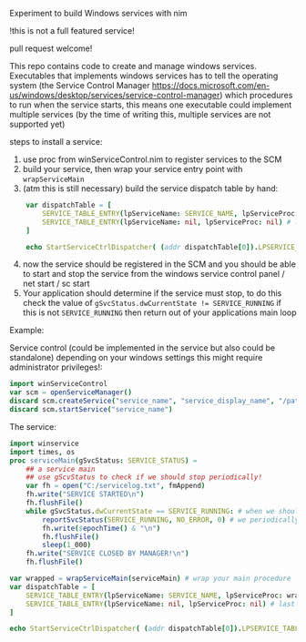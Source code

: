 Experiment to build Windows services with nim

!this is not a full featured service!

pull request welcome!

This repo contains code to create and manage windows services.
Executables that implements windows services has to tell the 
operating system (the Service Control Manager https://docs.microsoft.com/en-us/windows/desktop/services/service-control-manager) 
which procedures to run when the service starts, this means one executable could implement
multiple services (by the time of writing this, multiple services are not supported yet)

steps to install a service:

1. use proc from winServiceControl.nim to register services to the SCM
2. build your service, then wrap your service entry point with `wrapServiceMain`
3. (atm this is still necessary) build the service dispatch table by hand: 
```nim
    var dispatchTable = [
        SERVICE_TABLE_ENTRY(lpServiceName: SERVICE_NAME, lpServiceProc: wrapServiceMain(serviceMain)),
        SERVICE_TABLE_ENTRY(lpServiceName: nil, lpServiceProc: nil) # last entry must be nil
    ]

    echo StartServiceCtrlDispatcher( (addr dispatchTable[0]).LPSERVICE_TABLE_ENTRY)
```
4. now the service should be registered in the SCM and you should be able to start and stop the service
   from the windows service control panel / net start / sc start
5. Your application should determine if the service must stop, to do this check the value of
   `gSvcStatus.dwCurrentState != SERVICE_RUNNING` if this is not `SERVICE_RUNNING` then return out of   your applications main loop 

Example:

Service control (could be implemented in the service but also could be standalone)
depending on your windows settings this might require administrator privileges!:

```nim
import winServiceControl
var scm = openServiceManager()
discard scm.createService("service_name", "service_display_name", "/path/to/service.exe")
discard scm.startService("service_name")
```

The service:
```nim
import winservice
import times, os
proc serviceMain(gSvcStatus: SERVICE_STATUS) =
    ## a service main
    ## use gScvStatus to check if we should stop periodically!
    var fh = open("C:/servicelog.txt", fmAppend)
    fh.write("SERVICE STARTED\n")
    fh.flushFile()
    while gSvcStatus.dwCurrentState == SERVICE_RUNNING: # when we should stop this evaluates to false
        reportSvcStatus(SERVICE_RUNNING, NO_ERROR, 0) # we periodically tell the SCM that we're running
        fh.write($epochTime() & "\n")
        fh.flushFile()
        sleep(1_000)   
    fh.write("SERVICE CLOSED BY MANAGER!\n")
    fh.flushFile()

var wrapped = wrapServiceMain(serviceMain) # wrap your main procedure
var dispatchTable = [
    SERVICE_TABLE_ENTRY(lpServiceName: SERVICE_NAME, lpServiceProc: wrapped),
    SERVICE_TABLE_ENTRY(lpServiceName: nil, lpServiceProc: nil) # last entry must be nil
]

echo StartServiceCtrlDispatcher( (addr dispatchTable[0]).LPSERVICE_TABLE_ENTRY)
```  

